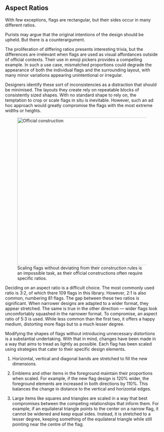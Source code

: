 ## Aspect Ratios

With few exceptions, flags are rectangular, but their sides occur in many
different ratios.

Purists may argue that the original intentions of the design should be upheld.
But there is a counterargument.

The proliferation of differing ratios presents interesting trivia, but the
differences are irrelevant when flags are used as visual affordances outside of
official contexts. Their use in emoji pickers provides a compelling example. In
such a use case, mismatched proportions could degrade the appearance of both
the individual flags and the surrounding layout, with many minor variations
appearing unintentional or irregular.

Designers identify these sort of inconsistencies as a distraction that should be
minimised. The layouts they create rely on repeatable blocks of consistently
sized shapes. With no standard shape to rely on, the temptation to crop or scale
flags in situ is inevitable. However, such an ad hoc approach would greatly
compromise the flags with the most extreme widths or heights.

<figure>
  <img width="768" height="484" alt="Official construction" src="https://upload.wikimedia.org/wikipedia/commons/thumb/4/45/Flag_of_the_Comoros_%28construction_sheet%29.svg/2880px-Flag_of_the_Comoros_%28construction_sheet%29.svg.png">
  <figcaption>
    Scaling flags without deviating from their construction rules is an impossible task, as their official constructions often require specific ratios.
  </figcaption>
</figure>

Deciding on an aspect ratio is a difficult choice. The most commonly used ratio
is 3:2, of which there 109 flags in this library. However, 2:1 is also common,
numbering 81 flags. The gap between these two ratios is significant. When
narrower designs are adapted to a wider format, they appear stretched. The same
is true in the other direction — wider flags look uncomfortably squashed in the
narrower format. To compromise, an aspect ratio of 5:3 is used. While less
common than the first two, it offers a happy medium, distorting more flags but
to a much lesser degree.

Modifying the shapes of flags without introducing unnecessary distortions is a
substantial undertaking. With that in mind, changes have been made in a way that
aims to tread as lightly as possible. Each flag has been scaled using strategies
that cater to their specific design elements.

1. Horizontal, vertical and diagonal bands are stretched to fill the new
   dimensions.

2. Emblems and other items in the foreground maintain their proportions when
   scaled. For example, if the new flag design is 120% wider, the foreground
   elements are increased in both directions by 110%. This balances the change
   in distance to the vertical and horizontal edges.

3. Large items like squares and triangles are scaled in a way that best
   compromises between the competing relationships that inform them. For
   example, if an equilateral triangle points to the center on a narrow flag, it
   cannot be widened and keep equal sides. Instead, it is stretched to a lesser
   degree, keeping something of the equilateral triangle while still pointing
   near the centre of the flag.

<!-- 2. Squares and equilateral triangles have been generally been scaled in a way
   that maintains their proportions. In a similar way, items like crosses are
   scaled so that there vertical and horizontal thicknesses remain in sync. -->

[1]: https://en.wikipedia.org/wiki/List_of_aspect_ratios_of_national_flags
